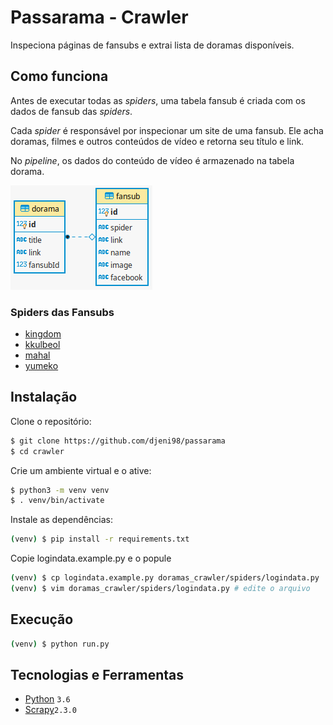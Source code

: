 # Passarama - Crawler

Inspeciona páginas de fansubs e extrai lista de doramas disponíveis.

## Como funciona

Antes de executar todas as _spiders_, uma tabela fansub é criada com os dados
de fansub das _spiders_.

Cada _spider_ é responsável por inspecionar um site de uma fansub.
Ele acha doramas, filmes e outros conteúdos de vídeo e retorna seu título e link.

No _pipeline_, os dados do conteúdo de vídeo é armazenado na tabela dorama.

![ER Diagram](ER.png)

### Spiders das Fansubs

* [kingdom](doramas_crawler/spiders/kingdom.py)
* [kkulbeol](doramas_crawler/spiders/kkulbeol.py)
* [mahal](doramas_crawler/spiders/mahal.py)
* [yumeko](doramas_crawler/spiders/yumeko.py)

## Instalação

Clone o repositório:
```sh
$ git clone https://github.com/djeni98/passarama
$ cd crawler
```

Crie um ambiente virtual e o ative:
```sh
$ python3 -m venv venv
$ . venv/bin/activate
```

Instale as dependências:
```sh
(venv) $ pip install -r requirements.txt
```

Copie logindata.example.py e o popule
```sh
(venv) $ cp logindata.example.py doramas_crawler/spiders/logindata.py
(venv) $ vim doramas_crawler/spiders/logindata.py # edite o arquivo
```

## Execução

```sh
(venv) $ python run.py
```

## Tecnologias e Ferramentas

* [Python](https://www.python.org/) ```3.6```
* [Scrapy](https://docs.scrapy.org/en/2.3/)```2.3.0```

